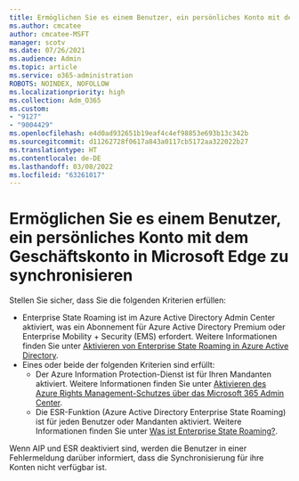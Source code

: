 ```yaml
---
title: Ermöglichen Sie es einem Benutzer, ein persönliches Konto mit dem Geschäftskonto in Microsoft Edge zu synchronisieren
ms.author: cmcatee
author: cmcatee-MSFT
manager: scotv
ms.date: 07/26/2021
ms.audience: Admin
ms.topic: article
ms.service: o365-administration
ROBOTS: NOINDEX, NOFOLLOW
ms.localizationpriority: high
ms.collection: Adm_O365
ms.custom:
- "9127"
- "9004429"
ms.openlocfilehash: e4d0ad932651b19eaf4c4ef98853e693b13c342b
ms.sourcegitcommit: d11262728f0617a843a0117cb5172aa322022b27
ms.translationtype: HT
ms.contentlocale: de-DE
ms.lasthandoff: 03/08/2022
ms.locfileid: "63261017"
---
```

# <a name="enable-a-user-to-sync-a-personal-account-with-the-work-account-in-microsoft-edge"></a>Ermöglichen Sie es einem Benutzer, ein persönliches Konto mit dem Geschäftskonto in Microsoft Edge zu synchronisieren

Stellen Sie sicher, dass Sie die folgenden Kriterien erfüllen:

- Enterprise State Roaming ist im Azure Active Directory Admin Center aktiviert, was ein Abonnement für Azure Active Directory Premium oder Enterprise Mobility + Security (EMS) erfordert. Weitere Informationen finden Sie unter [Aktivieren von Enterprise State Roaming in Azure Active Directory](https://docs.microsoft.com/azure/active-directory/devices/enterprise-state-roaming-enable).
- Eines oder beide der folgenden Kriterien sind erfüllt:
    - Der Azure Information Protection-Dienst ist für Ihren Mandanten aktiviert. Weitere Informationen finden Sie unter [Aktivieren des Azure Rights Management-Schutzes über das Microsoft 365 Admin Center](https://docs.microsoft.com/azure/information-protection/activate-office365).
    - Die ESR-Funktion (Azure Active Directory Enterprise State Roaming) ist für jeden Benutzer oder Mandanten aktiviert. Weitere Informationen finden Sie unter [Was ist Enterprise State Roaming?](https://docs.microsoft.com/azure/active-directory/devices/enterprise-state-roaming-overview).

Wenn AIP und ESR deaktiviert sind, werden die Benutzer in einer Fehlermeldung darüber informiert, dass die Synchronisierung für ihre Konten nicht verfügbar ist.
